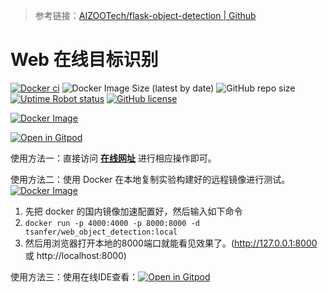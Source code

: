 
> 参考链接：[AIZOOTech/flask-object-detection | Github](https://github.com/AIZOOTech/flask-object-detection)

# Web 在线目标识别

[![Docker ci](https://github.com/Tsanfer/web_object_detection/actions/workflows/docker-publish.yml/badge.svg)](https://github.com/Tsanfer/web_object_detection/actions/workflows/docker-publish.yml)
![Docker Image Size (latest by date)](https://img.shields.io/docker/image-size/tsanfer/web_object_detection?label=Docker%20image%20size&sort=date)
![GitHub repo size](https://img.shields.io/github/repo-size/Tsanfer/web_object_detection)
[![Uptime Robot status](https://img.shields.io/uptimerobot/status/m788067363-2813a393b48f8d4bd77ebbdf?label=Web%20status)](https://stats.uptimerobot.com/BRvBpuVrpD/788067363)
[![GitHub license](https://img.shields.io/github/license/Tsanfer/web_object_detection)](https://github.com/Tsanfer/web_object_detection/blob/main/LICENSE)

[![Docker Image](https://img.shields.io/badge/Docker%20Image-2496ED?style=flat-square&logo=Docker&logoColor=white)](https://hub.docker.com/r/tsanfer/web_object_detection)

[![Open in Gitpod](https://img.shields.io/badge/Gitpod-ready--to--code-blue?logo=gitpod)](https://gitpod.io/#https://github.com/Tsanfer/web_object_detection)

使用方法一：直接访问 [**在线网址**](http://clouddisk.tsanfer.xyz:8000/) 进行相应操作即可。

使用方法二：使用 Docker 在本地复制实验构建好的远程镜像进行测试。 [![Docker Image](https://img.shields.io/badge/Docker%20Image-2496ED?style=flat-square&logo=Docker&logoColor=white)](https://hub.docker.com/r/tsanfer/web_object_detection)
1. 先把 docker 的国内镜像加速配置好，然后输入如下命令
2. `docker run -p 4000:4000 -p 8000:8000 -d tsanfer/web_object_detection:local`
3. 然后用浏览器打开本地的8000端口就能看见效果了。(http://127.0.0.1:8000 或 http://localhost:8000)

使用方法三：使用在线IDE查看：[![Open in Gitpod](https://img.shields.io/badge/Gitpod-ready--to--code-blue?logo=gitpod)](https://gitpod.io/#https://github.com/Tsanfer/web_object_detection)
